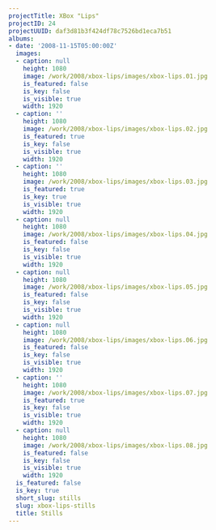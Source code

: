 ```yaml
---
projectTitle: XBox "Lips"
projectID: 24
projectUUID: daf3d81b3f424df78c7526bd1eca7b51
albums:
- date: '2008-11-15T05:00:00Z'
  images:
  - caption: null
    height: 1080
    image: /work/2008/xbox-lips/images/xbox-lips.01.jpg
    is_featured: false
    is_key: false
    is_visible: true
    width: 1920
  - caption: ''
    height: 1080
    image: /work/2008/xbox-lips/images/xbox-lips.02.jpg
    is_featured: true
    is_key: false
    is_visible: true
    width: 1920
  - caption: ''
    height: 1080
    image: /work/2008/xbox-lips/images/xbox-lips.03.jpg
    is_featured: true
    is_key: true
    is_visible: true
    width: 1920
  - caption: null
    height: 1080
    image: /work/2008/xbox-lips/images/xbox-lips.04.jpg
    is_featured: false
    is_key: false
    is_visible: true
    width: 1920
  - caption: null
    height: 1080
    image: /work/2008/xbox-lips/images/xbox-lips.05.jpg
    is_featured: false
    is_key: false
    is_visible: true
    width: 1920
  - caption: null
    height: 1080
    image: /work/2008/xbox-lips/images/xbox-lips.06.jpg
    is_featured: false
    is_key: false
    is_visible: true
    width: 1920
  - caption: ''
    height: 1080
    image: /work/2008/xbox-lips/images/xbox-lips.07.jpg
    is_featured: true
    is_key: false
    is_visible: true
    width: 1920
  - caption: null
    height: 1080
    image: /work/2008/xbox-lips/images/xbox-lips.08.jpg
    is_featured: false
    is_key: false
    is_visible: true
    width: 1920
  is_featured: false
  is_key: true
  short_slug: stills
  slug: xbox-lips-stills
  title: Stills
---
```

